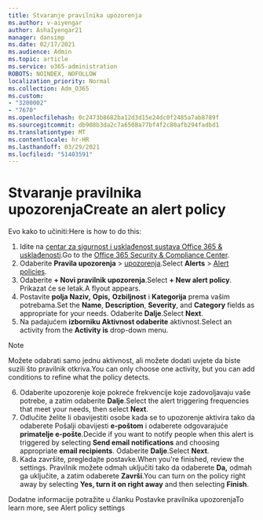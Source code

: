 ```yaml
---
title: Stvaranje pravilnika upozorenja
ms.author: v-aiyengar
author: AshaIyengar21
manager: dansimp
ms.date: 02/17/2021
ms.audience: Admin
ms.topic: article
ms.service: o365-administration
ROBOTS: NOINDEX, NOFOLLOW
localization_priority: Normal
ms.collection: Adm_O365
ms.custom:
- "3200002"
- "7670"
ms.openlocfilehash: 0c2473b8682ba12d3d15e24dc0f2485a7ab8789f
ms.sourcegitcommit: db908b3da2c7a6508a77bf4f2c80afb294fadbd1
ms.translationtype: MT
ms.contentlocale: hr-HR
ms.lasthandoff: 03/29/2021
ms.locfileid: "51403591"
---
```

# <a name="create-an-alert-policy"></a><span data-ttu-id="e172a-102">Stvaranje pravilnika upozorenja</span><span class="sxs-lookup"><span data-stu-id="e172a-102">Create an alert policy</span></span>

<span data-ttu-id="e172a-103">Evo kako to učiniti:</span><span class="sxs-lookup"><span data-stu-id="e172a-103">Here is how to do this:</span></span>

1. <span data-ttu-id="e172a-104">Idite na [centar za sigurnost i usklađenost sustava Office 365 & usklađenosti](https://go.microsoft.com/fwlink/p/?linkid=2077143).</span><span class="sxs-lookup"><span data-stu-id="e172a-104">Go to the [Office 365 Security & Compliance Center](https://go.microsoft.com/fwlink/p/?linkid=2077143).</span></span>
1. <span data-ttu-id="e172a-105">Odaberite **Pravila upozorenja**  >  [upozorenja](https://go.microsoft.com/fwlink/?linkid=2103208).</span><span class="sxs-lookup"><span data-stu-id="e172a-105">Select **Alerts** > [Alert policies](https://go.microsoft.com/fwlink/?linkid=2103208).</span></span>
1. <span data-ttu-id="e172a-106">Odaberite **+ Novi pravilnik upozorenja**.</span><span class="sxs-lookup"><span data-stu-id="e172a-106">Select **+ New alert policy**.</span></span> <span data-ttu-id="e172a-107">Prikazat će se letak.</span><span class="sxs-lookup"><span data-stu-id="e172a-107">A flyout appears.</span></span>
1. <span data-ttu-id="e172a-108">Postavite **polja Naziv,** **Opis,** **Ozbiljnost** i **Kategorija** prema vašim potrebama.</span><span class="sxs-lookup"><span data-stu-id="e172a-108">Set the **Name**, **Description**, **Severity**, and **Category** fields as appropriate for your needs.</span></span> <span data-ttu-id="e172a-109">Odaberite **Dalje**.</span><span class="sxs-lookup"><span data-stu-id="e172a-109">Select **Next**.</span></span>
1. <span data-ttu-id="e172a-110">Na padajućem **izborniku Aktivnost odaberite** aktivnost.</span><span class="sxs-lookup"><span data-stu-id="e172a-110">Select an activity from the **Activity is** drop-down menu.</span></span>
> [!NOTE]
>  <span data-ttu-id="e172a-111">Možete odabrati samo jednu aktivnost, ali možete dodati uvjete da biste suzili što pravilnik otkriva.</span><span class="sxs-lookup"><span data-stu-id="e172a-111">You can only choose one activity, but you can add conditions to refine what the policy detects.</span></span>
6. <span data-ttu-id="e172a-112">Odaberite upozorenje koje pokreće frekvencije koje zadovoljavaju vaše potrebe, a zatim odaberite **Dalje**.</span><span class="sxs-lookup"><span data-stu-id="e172a-112">Select the alert triggering frequencies that meet your needs, then select **Next**.</span></span>
7. <span data-ttu-id="e172a-113">Odlučite želite li obavijestiti osobe kada se to upozorenje aktivira tako da odaberete Pošalji obavijesti **e-poštom** i odaberete odgovarajuće **primatelje e-pošte**.</span><span class="sxs-lookup"><span data-stu-id="e172a-113">Decide if you want to notify people when this alert is triggered by selecting **Send email notifications** and choosing appropriate **email recipients**.</span></span> <span data-ttu-id="e172a-114">Odaberite **Dalje**.</span><span class="sxs-lookup"><span data-stu-id="e172a-114">Select **Next**.</span></span>
8. <span data-ttu-id="e172a-115">Kada završite, pregledajte postavke.</span><span class="sxs-lookup"><span data-stu-id="e172a-115">When you're finished, review the settings.</span></span> <span data-ttu-id="e172a-116">Pravilnik možete odmah uključiti tako da odaberete **Da,** odmah ga uključite, a zatim odaberete **Završi**.</span><span class="sxs-lookup"><span data-stu-id="e172a-116">You can turn on the policy right away by selecting **Yes, turn it on right away** and then selecting **Finish**.</span></span>

<span data-ttu-id="e172a-117">Dodatne informacije potražite u članku Postavke pravilnika upozorenja</span><span class="sxs-lookup"><span data-stu-id="e172a-117">To learn more, see Alert policy settings</span></span>

